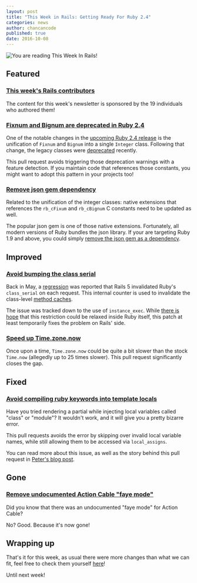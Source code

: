 ```yaml
---
layout: post
title: "This Week in Rails: Getting Ready For Ruby 2.4"
categories: news
author: chancancode
published: true
date: 2016-10-08
---
```


![You are reading This Week In Rails!](https://camo.githubusercontent.com/7fba9a5c5bb3ee7cb8d9930206b36e2a79faf9a1/68747470733a2f2f7777772e64726f70626f782e636f6d2f732f6b626b6f67366472336d746f7379332f7261696c732d726574726f2d776176652e6a70673f7261773d31)

## Featured

### [This week's Rails contributors](http://contributors.rubyonrails.org/contributors/in-time-window/20161001-20161007)

The content for this week's newsletter is sponsored by the 19 individuals who authored them!

### [Fixnum and Bignum are deprecated in Ruby 2.4](https://github.com/rails/rails/pull/26732)

One of the notable changes in the [upcoming Ruby 2.4 release](https://www.ruby-lang.org/en/news/2016/09/08/ruby-2-4-0-preview2-released) is the unification of `Fixnum` and `Bignum` into a single `Integer` class. Following that change, the legacy classes were [deprecated](https://bugs.ruby-lang.org/issues/12739) recently.

This pull request avoids triggering those deprecation warnings with a feature detection. If you maintain code that references those constants, you might want to adopt this pattern in your projects too!

### [Remove json gem dependency](https://github.com/rails/rails/pull/26729)

Related to the unification of the integer classes: native extensions that references the `rb_cFixum` and `rb_cBignum` C constants need to be updated as well.

The popular json gem is one of those native extensions. Fortunately, all modern versions of Ruby bundles the json library. If your are targeting Ruby 1.9 and above, you could simply [remove the json gem as a dependency](https://github.com/rdoc/rdoc/pull/412).

## Improved

### [Avoid bumping the class serial](https://github.com/rails/rails/pull/26684)

Back in May, a [regression](https://github.com/rails/rails/issues/25068) was reported that Rails 5 invalidated Ruby's `class_serial` on each request. This internal counter is used to invalidate the class-level [method caches](https://tenderlovemaking.com/2015/12/23/inline-caching-in-mri.html).

The issue was tracked down to the use of `instance_exec`. While [there is hope](https://github.com/rspec/rspec-core/issues/2194#issuecomment-200597089) that this restriction could be relaxed inside Ruby itself, this patch at least temporarily fixes the problem on Rails' side.

### [Speed up Time.zone.now](https://github.com/rails/rails/pull/26359)

Once upon a time, `Time.zone.now` could be quite a bit slower than the stock `Time.now` (allegedly up to 25 times slower). This pull request significantly closes the gap.

## Fixed

### [Avoid compiling ruby keywords into template locals](https://github.com/rails/rails/pull/26672)

Have you tried rendering a partial while injecting local variables called "class" or "module"? It wouldn't work, and it will give you a pretty bizarre error.

This pull requests avoids the error by skipping over invalid local
variable names, while still allowing them to be accessed via
`local_assigns`.

You can read more about this issue, as well as the story behind this pull request in [Peter's blog post](http://www.peterschilling.org/blackhole/babys-first-rails-commit).

## Gone

### [Remove undocumented Action Cable "faye mode"](https://github.com/rails/rails/pull/26676)

Did you know that there was an undocumented "faye mode" for Action Cable?

No? Good. Because it's now gone!

## Wrapping up

That's it for this week, as usual there were more changes than what we can fit, feel free to check them yourself [here](https://github.com/rails/rails/compare/master@%7B2016-09-24%7D...@%7B2016-09-30%7D)!

Until next week!


